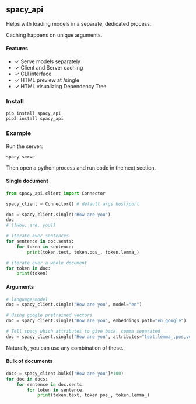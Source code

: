 ## spacy_api

Helps with loading models in a separate, dedicated process.

Caching happens on unique arguments.

#### Features

- ✓ Serve models separately
- ✓ Client and Server caching
- ✓ CLI interface
- ✓ HTML preview at /single
- ✓ HTML visualizing Dependency Tree

### Install

    pip install spacy_api
    pip3 install spacy_api

### Example

Run the server:

    spacy serve

Then open a python process and run code in the next section.

#### Single document

```python
from spacy_api.client import Connector

spacy_client = Connector() # default args host/port

doc = spacy_client.single("How are you")
doc
# [[How, are, you]]

# iterate over sentences
for sentence in doc.sents:
    for token in sentence:
        print(token.text, token.pos_, token.lemma_)

# iterate over a whole document
for token in doc:
    print(token)
```

#### Arguments

```python
# language/model
doc = spacy_client.single("How are you", model="en")

# Using google pretrained vectors
doc = spacy_client.single("How are you", embeddings_path="en_google")

# Tell spacy which attributes to give back, comma separated
doc = spacy_client.single("How are you", attributes="text,lemma_,pos,vector")
```

Naturally, you can use any combination of these.

#### Bulk of documents

```python
docs = spacy_client.bulk(["How are you"]*100)
for doc in docs:
    for sentence in doc.sents:
        for token in sentence:
            print(token.text, token.pos_, token.lemma_)

```
